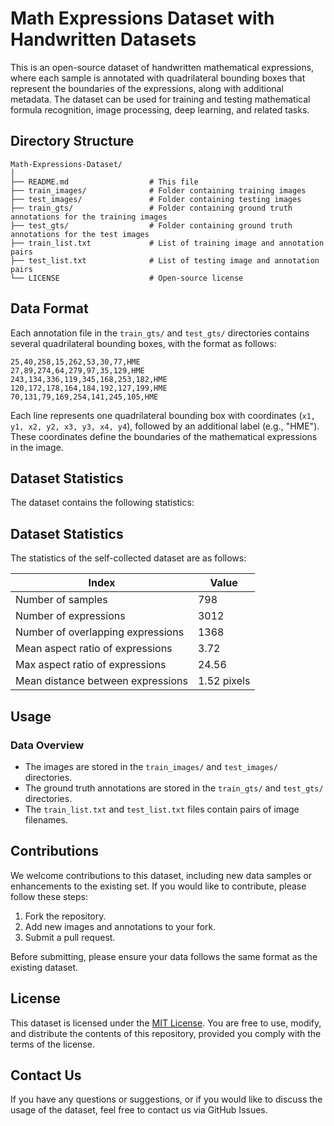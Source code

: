 
# Math Expressions Dataset with Handwritten Datasets

This is an open-source dataset of handwritten mathematical expressions, where each sample is annotated with quadrilateral bounding boxes that represent the boundaries of the expressions, along with additional metadata. The dataset can be used for training and testing mathematical formula recognition, image processing, deep learning, and related tasks.

## Directory Structure

```
Math-Expressions-Dataset/
│
├── README.md                  # This file
├── train_images/              # Folder containing training images
├── test_images/               # Folder containing testing images
├── train_gts/                 # Folder containing ground truth annotations for the training images
├── test_gts/                  # Folder containing ground truth annotations for the test images
├── train_list.txt             # List of training image and annotation pairs
├── test_list.txt              # List of testing image and annotation pairs
└── LICENSE                    # Open-source license
```

## Data Format

Each annotation file in the `train_gts/` and `test_gts/` directories contains several quadrilateral bounding boxes, with the format as follows:

```
25,40,258,15,262,53,30,77,HME
27,89,274,64,279,97,35,129,HME
243,134,336,119,345,168,253,182,HME
120,172,178,164,184,192,127,199,HME
70,131,79,169,254,141,245,105,HME
```

Each line represents one quadrilateral bounding box with coordinates (`x1, y1, x2, y2, x3, y3, x4, y4`), followed by an additional label (e.g., "HME"). These coordinates define the boundaries of the mathematical expressions in the image.

## Dataset Statistics

The dataset contains the following statistics:

## Dataset Statistics

The statistics of the self-collected dataset are as follows:

| Index                           | Value             |
|---------------------------------|-------------------|
| Number of samples               | 798               |
| Number of expressions           | 3012              |
| Number of overlapping expressions | 1368             |
| Mean aspect ratio of expressions | 3.72              |
| Max aspect ratio of expressions  | 24.56             |
| Mean distance between expressions | 1.52 pixels      |

## Usage


### Data Overview

- The images are stored in the `train_images/` and `test_images/` directories.
- The ground truth annotations are stored in the `train_gts/` and `test_gts/` directories.
- The `train_list.txt` and `test_list.txt` files contain pairs of image filenames.



## Contributions

We welcome contributions to this dataset, including new data samples or enhancements to the existing set. If you would like to contribute, please follow these steps:

1. Fork the repository.
2. Add new images and annotations to your fork.
3. Submit a pull request.

Before submitting, please ensure your data follows the same format as the existing dataset.

## License

This dataset is licensed under the [MIT License](LICENSE). You are free to use, modify, and distribute the contents of this repository, provided you comply with the terms of the license.

## Contact Us

If you have any questions or suggestions, or if you would like to discuss the usage of the dataset, feel free to contact us via GitHub Issues.
